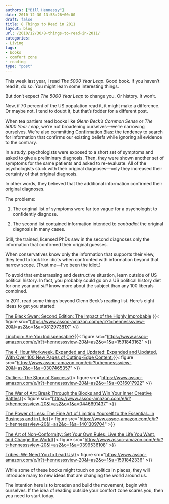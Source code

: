 ```yaml
---
authors: ["Bill Hennessy"]
date: 2010-12-30 13:58:26+00:00
draft: false
title: 8 Things to Read in 2011
layout: blog
url: /2010/12/30/8-things-to-read-in-2011/
categories:
- Living
tags:
- books
- comfort zone
- reading
type: "post"
---
```


This week last year, I read _The 5000 Year Leap_. Good book. If you haven’t read it, do so. You might learn some interesting things.

 

But don’t expect _The 5000 Year Leap_ to change you. Or history. It won’t.

 

Now, if 70 percent of the US population read it, it might make a difference. Or maybe not. I tend to doubt it, but that’s fodder for a different post.

 

When tea partiers read books like _Glenn Beck’s Common Sense_ or _The 5000 Year Leap_, we’re not broadening ourselves—we’re narrowing ourselves. We’re also committing [Confirmation Bias](https://www.skepdic.com/confirmbias.html): the tendency to search for information that confirms our existing beliefs while ignoring all evidence to the contrary. 

 

In a study, psychologists were exposed to a short set of symptoms and asked to give a preliminary diagnosis. Then, they were shown another set of symptoms for the same patients and asked to re-evaluate. All of the psychologists stuck with their original diagnoses—only they increased their certainty of that original diagnosis.

 

In other words, they believed that the additional information confirmed their original diagnoses.

 

The problems:

 

1. The original list of symptoms were far too vague for a psychologist to confidently diagnose.

 

2. The second list contained information intended to _contradict_ the original diagnosis in many cases.

 

Still, the trained, licensed PhDs saw in the second diagnoses only the information that confirmed their original guesses.

 

When conservatives know only the information that supports their view, they tend to look like idiots when confronted with information beyond that narrow scope. (Trust me—I’ve been the idiot.) 

 

To avoid that embarrassing and destructive situation, learn outside of US political history. In fact, you probably could go on a US political history diet for one year and _still_ know more about the subject than any 100 liberals combined.

 

In 2011, read some things beyond Glenn Beck’s reading list. Here’s eight ideas to get you started:

 

[The Black Swan: Second Edition: The Impact of the Highly Improbable](https://www.amazon.com/gp/product/081297381X?ie=UTF8&tag=hennesssview-20&linkCode=as2&camp=1789&creative=390957&creativeASIN=081297381X) {{< figure src="https://www.assoc-amazon.com/e/ir?t=hennesssview-20&l=as2&o=1&a=081297381X" >}}


 

[Linchpin: Are You Indispensable?](https://www.amazon.com/gp/product/1591843162?ie=UTF8&tag=hennesssview-20&linkCode=as2&camp=1789&creative=390957&creativeASIN=1591843162){{< figure src="https://www.assoc-amazon.com/e/ir?t=hennesssview-20&l=as2&o=1&a=1591843162" >}}


 

[The 4-Hour Workweek, Expanded and Updated: Expanded and Updated, With Over 100 New Pages of Cutting-Edge Content.](https://www.amazon.com/gp/product/0307465357?ie=UTF8&tag=hennesssview-20&linkCode=as2&camp=1789&creative=390957&creativeASIN=0307465357){{< figure src="https://www.assoc-amazon.com/e/ir?t=hennesssview-20&l=as2&o=1&a=0307465357" >}}


 

[Outliers: The Story of Success](https://www.amazon.com/gp/product/0316017922?ie=UTF8&tag=hennesssview-20&linkCode=as2&camp=1789&creative=390957&creativeASIN=0316017922){{< figure src="https://www.assoc-amazon.com/e/ir?t=hennesssview-20&l=as2&o=1&a=0316017922" >}}


 

[The War of Art: Break Through the Blocks and Win Your Inner Creative Battles](https://www.amazon.com/gp/product/0446691437?ie=UTF8&tag=hennesssview-20&linkCode=as2&camp=1789&creative=390957&creativeASIN=0446691437){{< figure src="https://www.assoc-amazon.com/e/ir?t=hennesssview-20&l=as2&o=1&a=0446691437" >}}


 

[The Power of Less: The Fine Art of Limiting Yourself to the Essential...in Business and in Life](https://www.amazon.com/gp/product/1401309704?ie=UTF8&tag=hennesssview-20&linkCode=as2&camp=1789&creative=390957&creativeASIN=1401309704){{< figure src="https://www.assoc-amazon.com/e/ir?t=hennesssview-20&l=as2&o=1&a=1401309704" >}}


 

[The Art of Non-Conformity: Set Your Own Rules, Live the Life You Want, and Change the World](https://www.amazon.com/gp/product/0399536108?ie=UTF8&tag=hennesssview-20&linkCode=as2&camp=1789&creative=390957&creativeASIN=0399536108){{< figure src="https://www.assoc-amazon.com/e/ir?t=hennesssview-20&l=as2&o=1&a=0399536108" >}}


 

[Tribes: We Need You to Lead Us](https://www.amazon.com/gp/product/1591842336?ie=UTF8&tag=hennesssview-20&linkCode=as2&camp=1789&creative=390957&creativeASIN=1591842336){{< figure src="https://www.assoc-amazon.com/e/ir?t=hennesssview-20&l=as2&o=1&a=1591842336" >}}


 

While some of these books might touch on politics in places, they will introduce many to new ideas that are changing the world around us.

 

The intention here is to broaden and build the movement, begin with ourselves. If the idea of reading outside your comfort zone scares you, then you need to start today.

